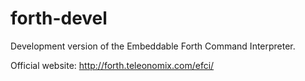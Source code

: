 forth-devel
===========

Development version of the Embeddable Forth Command Interpreter.

Official website:
http://forth.teleonomix.com/efci/
